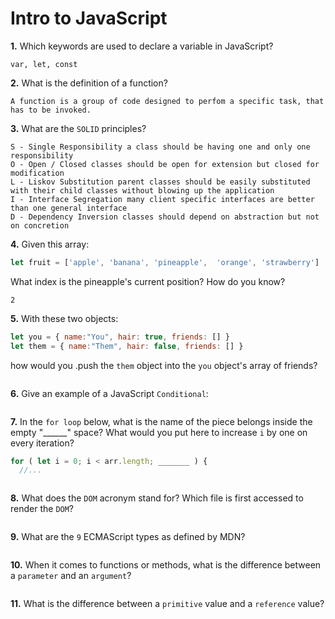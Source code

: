 # Intro to JavaScript

**1.** Which keywords are used to declare a variable in JavaScript?
<!-- enter you answer in the space below -->
```
var, let, const

```
**2.** What is the definition of a function?
<!-- enter you answer in the space below -->
```
A function is a group of code designed to perfom a specific task, that has to be invoked. 
```
**3.** What are the `SOLID` principles?
<!-- enter you answer in the space below -->
```
S - Single Responsibility a class should be having one and only one responsibility
O - Open / Closed classes should be open for extension but closed for modification
L - Liskov Substitution parent classes should be easily substituted with their child classes without blowing up the application
I - Interface Segregation many client specific interfaces are better than one general interface
D - Dependency Inversion classes should depend on abstraction but not on concretion
```
**4.** Given this array: 
```js
let fruit = ['apple', 'banana', 'pineapple',  'orange', 'strawberry']
``` 
What index is the pineapple's current position? How do you know?
<!-- enter you answer in the space below -->
```
2
```
**5.** With these two objects: 
```js
let you = { name:"You", hair: true, friends: [] }
let them = { name:"Them", hair: false, friends: [] }
```
how would you .push the `them` object into the `you` object's array of friends?
<!-- enter you answer in the space below -->
```

```

**6.** Give an example of a JavaScript `Conditional`:
<!-- enter you answer in the space below -->
```

```
**7.** In the `for loop` below, what is the name of the piece belongs inside the empty "______" space? What would you put here to increase `i` by one on every iteration?
```js
for ( let i = 0; i < arr.length; _______ ) {
  //...
```
<!-- enter you answer in the space below -->
```

```
**8.** What does the `DOM` acronym stand for? Which file is first accessed to render the `DOM`?
<!-- enter you answer in the space below -->
```

```

**9.** What are the `9` ECMAScript types as defined by MDN?
<!-- enter you answer in the space below -->
```

```
**10.** When it comes to functions or methods, what is the difference between a `parameter` and an `argument`?
<!-- enter you answer in the space below -->
```

```
**11.** What is the difference between a `primitive` value and a `reference` value?
<!-- enter you answer in the space below -->
```

```